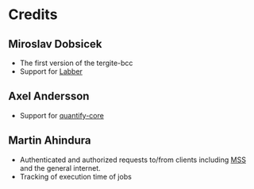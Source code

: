 # Credits

## Miroslav Dobsicek

- The first version of the tergite-bcc
- Support for [Labber](https://www.keysight.com/us/en/products/software/application-sw/labber-software.html)

## Axel Andersson

- Support for [quantify-core](https://quantify-os.org/docs/quantify-core)

## Martin Ahindura

- Authenticated and authorized requests to/from clients including 
  [MSS](https://github.com/tergite/tergite-mss) and the general internet.
- Tracking of execution time of jobs